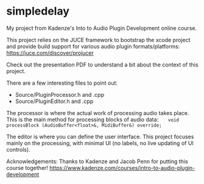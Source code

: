 # simpledelay
My project from Kadenze's Into to Audio Plugin Development online course. 

This project relies on the JUCE framework to bootstrap the xcode project and provide build support for various audio plugin formats/platforms:
https://juce.com/discover/projucer

Check out the presentation PDF to understand a bit about the context of this project.

There are a few interesting files to point out:
* Source/PluginProcessor.h and .cpp
* Source/PluginEditor.h and .cpp

The processor is where the actual work of processing audio takes place. This is the main method for processing blocks of audio data:
```    void processBlock (AudioBuffer<float>&, MidiBuffer&) override; ```

The editor is where you can define the user interface. This project focuses mainly on the processing, with minimal UI (no labels, no live updating of UI controls).

Acknowledgements: Thanks to Kadenze and Jacob Penn for putting this course together! https://www.kadenze.com/courses/intro-to-audio-plugin-development
